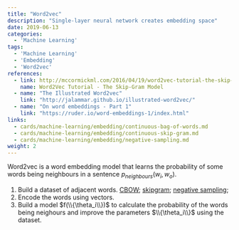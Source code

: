 ```yaml
---
title: "Word2vec"
description: "Single-layer neural network creates embedding space"
date: 2019-06-13
categories:
  - 'Machine Learning'
tags:
  - 'Machine Learning'
  - 'Embedding'
  - 'Word2vec'
references:
  - link: http://mccormickml.com/2016/04/19/word2vec-tutorial-the-skip-gram-model/
    name: Word2Vec Tutorial - The Skip-Gram Model
  - name: "The Illustrated Word2vec"
    link: "http://jalammar.github.io/illustrated-word2vec/"
  - name: "On word embeddings - Part 1"
    link: "https://ruder.io/word-embeddings-1/index.html"
links:
  - cards/machine-learning/embedding/continuous-bag-of-words.md
  - cards/machine-learning/embedding/continuous-skip-gram.md
  - cards/machine-learning/embedding/negative-sampling.md
weight: 2
---
```



Word2vec is a word embedding model that learns the probability of some words being neighbours in a sentence $p_{neighbours}(w_i, w_o)$.

1. Build a dataset of adjacent words. [CBOW](/cards/machine-learning/embedding/continuous-bag-of-words/); [skipgram](/cards/machine-learning/embedding/continuous-skip-gram/); [negative sampling](/cards/machine-learning/embedding/negative-sampling/);
2. Encode the words using vectors.
3. Build a model $f(\\{\theta_i\\})$ to calculate the probability of the words being neighours and improve the parameters $\\{\theta_i\\}$ using the dataset.





